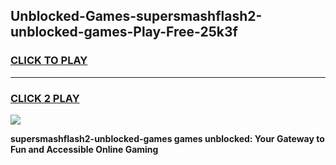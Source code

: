 
## Unblocked-Games-supersmashflash2-unblocked-games-Play-Free-25k3f
<h3>
<a href="https://premium76.site?title=supersmashflash2-unblocked-games&ref=10A">CLICK TO PLAY</a></h3>
<hr>

<h3>
<a href="https://premium76.site?title=supersmashflash2-unblocked-games&ref=10A">CLICK 2 PLAY</a>
  
</h3>

<a href="https://premium76.site?title=supersmashflash2-unblocked-games&ref=10A"><img src="https://clearcache.store/games.png"></a>


**supersmashflash2-unblocked-games games unblocked: Your Gateway to Fun and Accessible Online Gaming**
